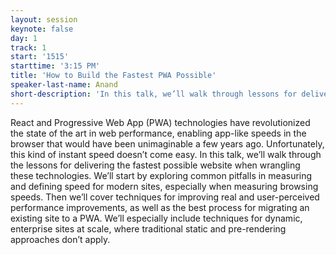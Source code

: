 ```yaml
---
layout: session
keynote: false
day: 1
track: 1
start: '1515'
starttime: '3:15 PM'
title: 'How to Build the Fastest PWA Possible'
speaker-last-name: Anand
short-description: 'In this talk, we’ll walk through lessons for delivering the fastest possible website when wrangling React and PWA technologies.'
---
```


React and Progressive Web App (PWA) technologies have revolutionized the state of the art in web performance, enabling app-like speeds in the browser that would have been unimaginable a few years ago. Unfortunately, this kind of instant speed doesn’t come easy. In this talk, we’ll walk through the lessons for delivering the fastest possible website when wrangling these technologies. We’ll start by exploring common pitfalls in measuring and defining speed for modern sites, especially when measuring browsing speeds. Then we’ll cover techniques for improving real and user-perceived performance improvements, as well as the best process for migrating an existing site to a PWA. We’ll especially include techniques for dynamic, enterprise sites at scale, where traditional static and pre-rendering approaches don’t apply.
